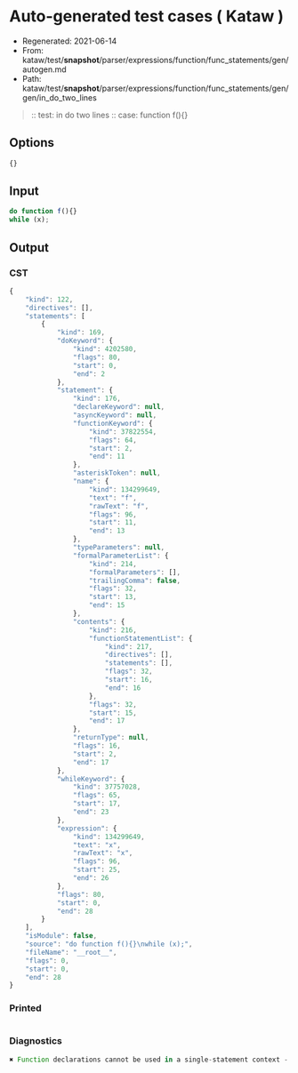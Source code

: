 # Auto-generated test cases ( Kataw )
- Regenerated: 2021-06-14
- From: kataw/test/__snapshot__/parser/expressions/function/func_statements/gen/autogen.md
- Path: kataw/test/__snapshot__/parser/expressions/function/func_statements/gen/gen/in_do_two_lines
> :: test: in do two lines
> :: case: function f(){}
## Options

`````js
{}
`````
## Input

`````js
do function f(){}
while (x);
`````
## Output

### CST

```javascript
{
    "kind": 122,
    "directives": [],
    "statements": [
        {
            "kind": 169,
            "doKeyword": {
                "kind": 4202580,
                "flags": 80,
                "start": 0,
                "end": 2
            },
            "statement": {
                "kind": 176,
                "declareKeyword": null,
                "asyncKeyword": null,
                "functionKeyword": {
                    "kind": 37822554,
                    "flags": 64,
                    "start": 2,
                    "end": 11
                },
                "asteriskToken": null,
                "name": {
                    "kind": 134299649,
                    "text": "f",
                    "rawText": "f",
                    "flags": 96,
                    "start": 11,
                    "end": 13
                },
                "typeParameters": null,
                "formalParameterList": {
                    "kind": 214,
                    "formalParameters": [],
                    "trailingComma": false,
                    "flags": 32,
                    "start": 13,
                    "end": 15
                },
                "contents": {
                    "kind": 216,
                    "functionStatementList": {
                        "kind": 217,
                        "directives": [],
                        "statements": [],
                        "flags": 32,
                        "start": 16,
                        "end": 16
                    },
                    "flags": 32,
                    "start": 15,
                    "end": 17
                },
                "returnType": null,
                "flags": 16,
                "start": 2,
                "end": 17
            },
            "whileKeyword": {
                "kind": 37757028,
                "flags": 65,
                "start": 17,
                "end": 23
            },
            "expression": {
                "kind": 134299649,
                "text": "x",
                "rawText": "x",
                "flags": 96,
                "start": 25,
                "end": 26
            },
            "flags": 80,
            "start": 0,
            "end": 28
        }
    ],
    "isModule": false,
    "source": "do function f(){}\nwhile (x);",
    "fileName": "__root__",
    "flags": 0,
    "start": 0,
    "end": 28
}
```

### Printed

```javascript

```

### Diagnostics

```javascript
✖ Function declarations cannot be used in a single-statement context - start: 2, end: 11

```

